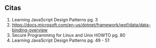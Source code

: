 ## Citas
1. Learning JavaScript Design Patterns pg. 3
2. https://docs.microsoft.com/en-us/dotnet/framework/wpf/data/data-binding-overview
3. Secure Programming for Linux and Unix HOWTO pg. 80
4. Learning JavaScript Design Patterns pg. 49 - 51